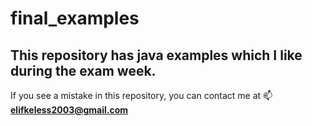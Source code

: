 # final_examples
## This repository has java examples which I like during the exam week.
If you see a mistake in this repository, you can contact me at 📫 **elifkeless2003@gmail.com**
